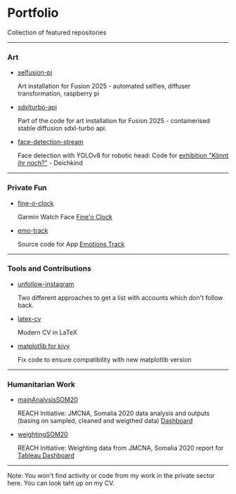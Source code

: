 # Portfolio
Collection of featured repositories

----
### Art
- [selfusion-pi](https://github.com/causeri3/selfusion-pi)

  Art installation for Fusion 2025 - automated selfies, diffuser transformation, raspberry pi
- [sdxlturbo-api](https://github.com/causeri3/sdxlturbo-api)

  Part of the code for art installation for Fusion 2025 - containerised stable diffusion sdxl-turbo api. 

- [face-detection-stream](https://github.com/causeri3/face-detection-stream)

  Face detection with YOLOv8 for robotic head: Code for [exhibition "Könnt ihr noch?"](https://www.pinakothek-der-moderne.de/ausstellungen/koennt-ihr-noch-kunst-und-demokratie/) - Deichkind
---
### Private Fun
- [fine-o-clock](https://github.com/causeri3/fine-o-clock)

  Garmin Watch Face [Fine'o Clock](https://apps.garmin.com/en-US/apps/46e9c768-4eb1-470c-93a8-29dd11219b61)

- [emo-track](https://github.com/causeri3/emo-track)

  Source code for App [Emotions Track](https://apps.apple.com/de/app/emotionstrack/id6480473529?l=en-GB)
---
### Tools and Contributions
- [unfollow-instagram](https://github.com/causeri3/unfollow-instagram)

  Two different approaches to get a list with accounts which don't follow back. 
- [latex-cv](https://github.com/causeri3/latex-cv)

  Modern CV in LaTeX 


- [matplotlib for kivy](https://github.com/causeri3/matplotlib)

  Fix code to ensure compatibility with new matplotlib version
---
### Humanitarian Work 
- [mainAnalysisSOM20](https://github.com/causeri3/mainAnalysisSOM20)

  REACH Initiative: JMCNA, Somalia 2020 data analysis and outputs (basing on sampled, cleaned and weigthed data) 
[Dashboard](https://public.tableau.com/app/profile/vanessa.causemann4183/viz/JMCNA_Indicators/JMCNAIndicators_Dash)
- [weightingSOM20](https://github.com/causeri3/weightingSOM20)

  REACH Initiative: Weighting data from JMCNA, Somalia 2020 report for [Tableau Dashboard](https://reach-info.org/som/jmcna2020/)
---
Note: You won't find activity or code from my work in the private sector here. You can look taht up on my CV.
